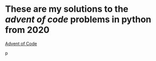 # These are my solutions to the _advent of code_ problems in python from 2020

[Advent of Code][def]

[def]: https://www.adventofcode.com/2020

p